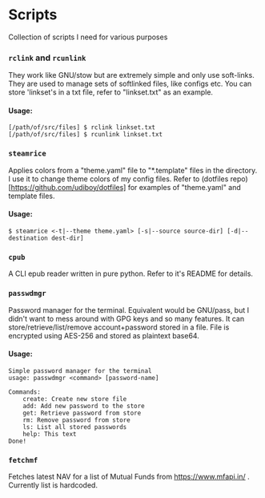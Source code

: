 Scripts
======

Collection of scripts I need for various purposes

### `rclink` and `rcunlink`

They work like GNU/stow but are extremely simple and only use soft-links.
They are used to manage sets of softlinked files, like configs etc.
You can store 'linkset's in a txt file, refer to "linkset.txt" as an example.

#### Usage:

```
[/path/of/src/files] $ rclink linkset.txt
[/path/of/src/files] $ rcunlink linkset.txt
```

### `steamrice`

Applies colors from a "theme.yaml" file to "\*.template" files in the directory.
I use it to change theme colors of my config files.
Refer to (dotfiles repo)[https://github.com/udiboy/dotfiles] for examples of "theme.yaml"
and template files.

#### Usage:

```
$ steamrice <-t|--theme theme.yaml> [-s|--source source-dir] [-d|--destination dest-dir] 
```

### `cpub`

A CLI epub reader written in pure python. Refer to it's README for details.

### `passwdmgr`

Password manager for the terminal. Equivalent would be GNU/pass, but I didn't want to mess around
with GPG keys and so many features.
It can store/retrieve/list/remove account+password stored in a file.
File is encrypted using AES-256 and stored as plaintext base64.

#### Usage:

```
Simple password manager for the terminal
usage: passwdmgr <command> [password-name]

Commands:
    create: Create new store file
    add: Add new password to the store
    get: Retrieve password from store
    rm: Remove password from store
    ls: List all stored passwords
    help: This text
Done!
```

### `fetchmf`

Fetches latest NAV for a list of Mutual Funds from https://www.mfapi.in/ . Currently list is hardcoded.
